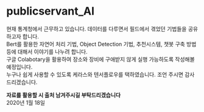 # publicservant_AI

현재 통계청에서 근무하고 있습니다. 데이터를 다루면서 필드에서 겪었던 기법들을 공유하고자 합니다.  
Bert를 활용한 자연어 처리 기법, Object Detection 기법, 추천시스템, 챗봇 구축 방법 등에 대해서 이야기를 나누려 합니다.  
구글 Colabotary을 활용하여 장소와 장비에 구애받지 않게 실행 가능하도록 작성해볼 예정입니다.  
누구나 쉽게 사용할 수 있도록 케라스와 텐서플로우를 택하였습니다. 조언 주시면 감사드리겠습니다.  
  
**자료를 활용할 시 출처 남겨주시길 부탁드리겠습니다**  
2020년 1월 18일 
